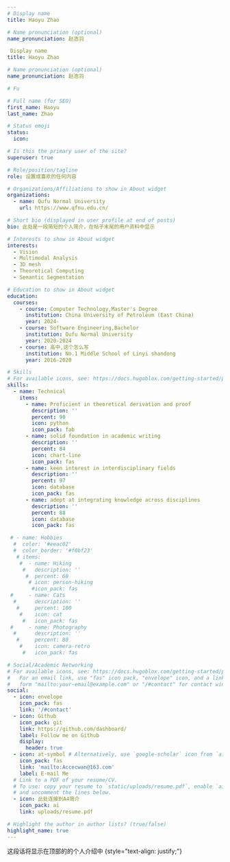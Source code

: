```yaml
---
# Display name
title: Haoyu Zhao

# Name pronunciation (optional)
name_pronunciation: 赵浩羽

 Display name
title: Haoyu Zhao

# Name pronunciation (optional)
name_pronunciation: 赵浩羽

# Fu

# Full name (for SEO)
first_name: Haoyu
last_name: Zhao

# Status emoji
status:
  icon: 

# Is this the primary user of the site?
superuser: true

# Role/position/tagline
role: 设置成喜欢的任何内容

# Organizations/Affiliations to show in About widget
organizations:
  - name: Qufu Normal University
    url: https://www.qfnu.edu.cn/

# Short bio (displayed in user profile at end of posts)
bio: 此处是一段简短的个人简介，在帖子末尾的用户资料中显示

# Interests to show in About widget
interests:
  - Vision
  - Multimodal Analysis
  - 3D mesh
  - Theoretical Computing
  - Semantic Segmentation

# Education to show in About widget
education:
  courses:
    - course: Computer Technology,Master's Degree
      institution: China University of Petroleum (East China)
      year: 2024-
    - course: Software Engineering,Bachelor
      institution: Qufu Normal University
      year: 2020-2024
    - course: 高中,这个怎么写
      institution: No.1 Middle School of Linyi shandong
      year: 2016-2020

# Skills
# For available icons, see: https://docs.hugoblox.com/getting-started/page-builder/#icons
skills:
  - name: Technical
    items:
      - name: Proficient in theoretical derivation and proof
        description: ''
        percent: 90
        icon: python
        icon_pack: fab
      - name: solid foundation in academic writing
        description: ''
        percent: 84
        icon: chart-line
        icon_pack: fas
      - name: keen interest in interdisciplinary fields
        description: ''
        percent: 97
        icon: database
        icon_pack: fas
      - name: adept at integrating knowledge across disciplines
        description: ''
        percent: 88
        icon: database
        icon_pack: fas

 # - name: Hobbies
  #  color: '#eeac02'
  #  color_border: '#f0bf23'
   # items:
    #  - name: Hiking
     #   description: ''
      #  percent: 60
       # icon: person-hiking
        #icon_pack: fas
 #     - name: Cats
  #      description: ''
   #     percent: 100
    #    icon: cat
     #   icon_pack: fas
 #     - name: Photography
  #      description: ''
   #     percent: 80
    #    icon: camera-retro
     #   icon_pack: fas

# Social/Academic Networking
# For available icons, see: https://docs.hugoblox.com/getting-started/page-builder/#icons
#   For an email link, use "fas" icon pack, "envelope" icon, and a link in the
#   form "mailto:your-email@example.com" or "/#contact" for contact widget.
social:
  - icon: envelope
    icon_pack: fas
    link: '/#contact'
  - icon: Github
    icon_pack: git
    link: https://github.com/dashboard/
    label: Follow me on Github
    display:
      header: true
  - icon: at-symbol # Alternatively, use `google-scholar` icon from `ai` icon pack
    icon_pack: fas
    link: 'mailto:Accecwan@163.com'
    label: E-mail Me
  # Link to a PDF of your resume/CV.
  # To use: copy your resume to `static/uploads/resume.pdf`, enable `ai` icons in `params.yaml`,
  # and uncomment the lines below.
  - icon: 此处连接到A4简介
    icon_pack: ai
    link: uploads/resume.pdf

# Highlight the author in author lists? (true/false)
highlight_name: true
---
```


这段话将显示在顶部的的个人介绍中
{style="text-align: justify;"}
